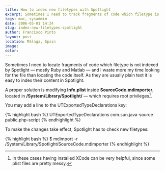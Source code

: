 ```yaml
---
title: How to index new filetypes with Spotlight
excerpt: Sometimes I need to track fragments of code which filetype is not indexed by Spotlight.
tags: mac, sysadmin
date: 2006-05-01 14:34
slug: index-new-filetypes-spotlight
author: Francisco Pinto
layout: post
location: Málaga, Spain
image:
color:
---
```


Sometimes I need to locate fragments of code which filetype is not indexed by Spotlight — mostly Ruby and Matlab — and I waste more my time looking for the file than locating the code itself. As they are usually plain text it is easy to index their content in Spotlight.

A proper solution is modifying **Info.plist** inside **SourceCode.mdimporter**, located in **/System/Library/Spotlight/** — which requires root privileges[^fn1].

You may add a line to the UTExportedTypeDeclarations key:

{% highlight bash %}
<key>UTExportedTypeDeclarations</key>
<array>
	<string>com.sun.java-source</string>
	<string>public.php-script</string>
</array>
{% endhighlight %}

To make the changes take effect, Spotlight has to check new filetypes:

{% highlight bash %}
$ mdimport -r /System/Library/Spotlight/SourceCode.mdimporter
{% endhighlight %}


[^fn1]: In these cases having installed XCode can be very helpful, since some plist files are pretty messy.
